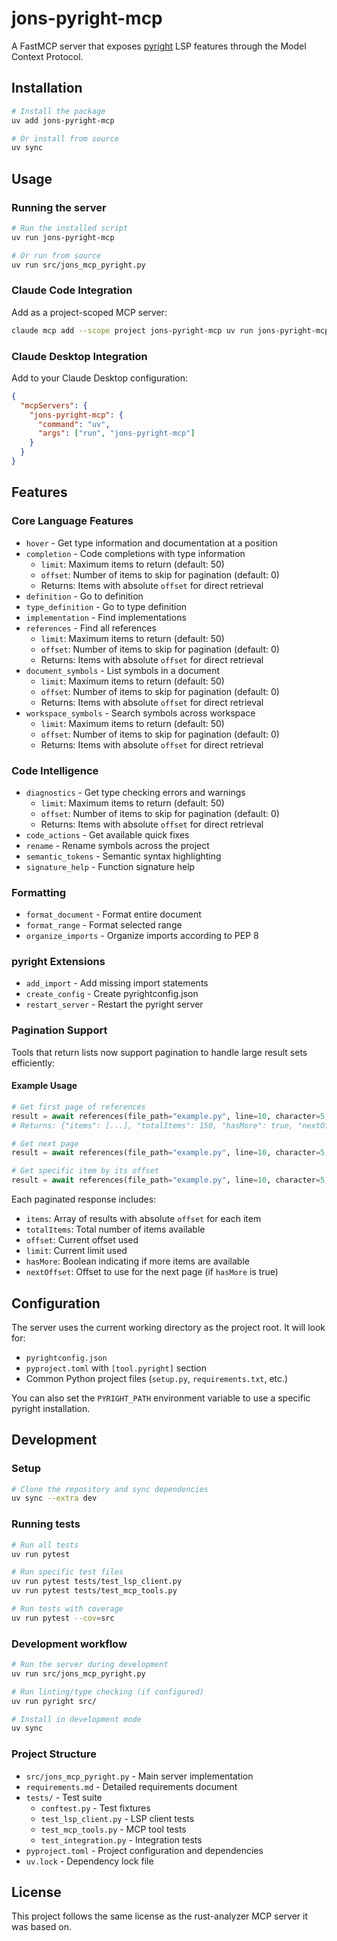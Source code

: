 # jons-pyright-mcp

A FastMCP server that exposes [pyright](https://github.com/microsoft/pyright) LSP features through the Model Context Protocol.

## Installation

```bash
# Install the package
uv add jons-pyright-mcp

# Or install from source
uv sync
```

## Usage

### Running the server

```bash
# Run the installed script
uv run jons-pyright-mcp

# Or run from source
uv run src/jons_mcp_pyright.py
```

### Claude Code Integration

Add as a project-scoped MCP server:

```bash
claude mcp add --scope project jons-pyright-mcp uv run jons-pyright-mcp
```

### Claude Desktop Integration

Add to your Claude Desktop configuration:

```json
{
  "mcpServers": {
    "jons-pyright-mcp": {
      "command": "uv",
      "args": ["run", "jons-pyright-mcp"]
    }
  }
}
```

## Features

### Core Language Features
- `hover` - Get type information and documentation at a position
- `completion` - Code completions with type information
  - `limit`: Maximum items to return (default: 50)
  - `offset`: Number of items to skip for pagination (default: 0)
  - Returns: Items with absolute `offset` for direct retrieval
- `definition` - Go to definition
- `type_definition` - Go to type definition
- `implementation` - Find implementations
- `references` - Find all references
  - `limit`: Maximum items to return (default: 50)
  - `offset`: Number of items to skip for pagination (default: 0)
  - Returns: Items with absolute `offset` for direct retrieval
- `document_symbols` - List symbols in a document
  - `limit`: Maximum items to return (default: 50)
  - `offset`: Number of items to skip for pagination (default: 0)
  - Returns: Items with absolute `offset` for direct retrieval
- `workspace_symbols` - Search symbols across workspace
  - `limit`: Maximum items to return (default: 50)
  - `offset`: Number of items to skip for pagination (default: 0)
  - Returns: Items with absolute `offset` for direct retrieval

### Code Intelligence
- `diagnostics` - Get type checking errors and warnings
  - `limit`: Maximum items to return (default: 50)
  - `offset`: Number of items to skip for pagination (default: 0)
  - Returns: Items with absolute `offset` for direct retrieval
- `code_actions` - Get available quick fixes
- `rename` - Rename symbols across the project
- `semantic_tokens` - Semantic syntax highlighting
- `signature_help` - Function signature help

### Formatting
- `format_document` - Format entire document
- `format_range` - Format selected range
- `organize_imports` - Organize imports according to PEP 8

### pyright Extensions
- `add_import` - Add missing import statements
- `create_config` - Create pyrightconfig.json
- `restart_server` - Restart the pyright server

### Pagination Support

Tools that return lists now support pagination to handle large result sets efficiently:

#### Example Usage

```python
# Get first page of references
result = await references(file_path="example.py", line=10, character=5, limit=20, offset=0)
# Returns: {"items": [...], "totalItems": 150, "hasMore": true, "nextOffset": 20}

# Get next page
result = await references(file_path="example.py", line=10, character=5, limit=20, offset=20)

# Get specific item by its offset
result = await references(file_path="example.py", line=10, character=5, limit=1, offset=42)
```

Each paginated response includes:
- `items`: Array of results with absolute `offset` for each item
- `totalItems`: Total number of items available
- `offset`: Current offset used
- `limit`: Current limit used
- `hasMore`: Boolean indicating if more items are available
- `nextOffset`: Offset to use for the next page (if `hasMore` is true)

## Configuration

The server uses the current working directory as the project root. It will look for:
- `pyrightconfig.json`
- `pyproject.toml` with `[tool.pyright]` section
- Common Python project files (`setup.py`, `requirements.txt`, etc.)

You can also set the `PYRIGHT_PATH` environment variable to use a specific pyright installation.

## Development

### Setup

```bash
# Clone the repository and sync dependencies
uv sync --extra dev
```

### Running tests

```bash
# Run all tests
uv run pytest

# Run specific test files
uv run pytest tests/test_lsp_client.py
uv run pytest tests/test_mcp_tools.py

# Run tests with coverage
uv run pytest --cov=src
```

### Development workflow

```bash
# Run the server during development
uv run src/jons_mcp_pyright.py

# Run linting/type checking (if configured)
uv run pyright src/

# Install in development mode
uv sync
```

### Project Structure

- `src/jons_mcp_pyright.py` - Main server implementation
- `requirements.md` - Detailed requirements document
- `tests/` - Test suite
  - `conftest.py` - Test fixtures
  - `test_lsp_client.py` - LSP client tests
  - `test_mcp_tools.py` - MCP tool tests
  - `test_integration.py` - Integration tests
- `pyproject.toml` - Project configuration and dependencies
- `uv.lock` - Dependency lock file

## License

This project follows the same license as the rust-analyzer MCP server it was based on.